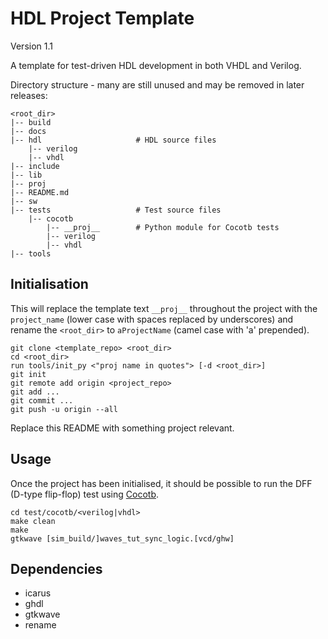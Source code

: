 HDL Project Template
====================

Version 1.1

A template for test-driven HDL development in both VHDL and Verilog.

Directory structure - many are still unused and may be removed in later
releases:
```
<root_dir>
|-- build
|-- docs
|-- hdl                     # HDL source files
    |-- verilog
    |-- vhdl
|-- include
|-- lib
|-- proj
|-- README.md
|-- sw
|-- tests                   # Test source files
    |-- cocotb
        |-- __proj__        # Python module for Cocotb tests
        |-- verilog
        |-- vhdl
|-- tools
```

Initialisation
--------------
This will replace the template text `__proj__` throughout the project with the
`project_name` (lower case with spaces replaced by underscores) and rename the
`<root_dir>` to `aProjectName` (camel case with 'a' prepended).

```
git clone <template_repo> <root_dir>
cd <root_dir>
run tools/init_py <"proj name in quotes"> [-d <root_dir>]
git init
git remote add origin <project_repo>
git add ...
git commit ...
git push -u origin --all
```

Replace this README with something project relevant.

Usage
-----
Once the project has been initialised, it should be possible to run the DFF
(D-type flip-flop) test using [Cocotb](https://cocotb.readthedocs.io).

```
cd test/cocotb/<verilog|vhdl>
make clean
make
gtkwave [sim_build/]waves_tut_sync_logic.[vcd/ghw]
```

Dependencies
------------
- icarus
- ghdl
- gtkwave
- rename
